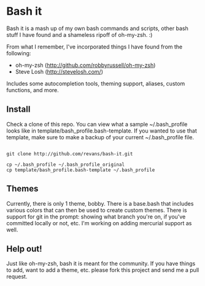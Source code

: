 # Bash it

Bash it is a mash up of my own bash commands and scripts, other bash stuff I have found and a shameless ripoff of oh-my-zsh. :) 

From what I remember, I've incorporated things I have found from the following:

* oh-my-zsh   (http://github.com/robbyrussell/oh-my-zsh)
* Steve Losh  (http://stevelosh.com/)

Includes some autocompletion tools, theming support, aliases, custom functions, and more.

## Install

Check a clone of this repo. You can view what a sample ~/.bash\_profile looks like in template/bash\_profile.bash-template. If you wanted to use that template, make sure to make a backup of your current ~/.bash\_profile file.

<pre><code>
git clone http://github.com/revans/bash-it.git

cp ~/.bash_profile ~/.bash_profile_original
cp template/bash_profile.bash-template ~/.bash_profile
</code></pre>

## Themes

Currently, there is only 1 theme, bobby. There is a base.bash that includes various colors that can then be used to create custom themes. There is support for git in the prompt: showing what branch you're on, if you've committed locally or not, etc. I'm working on adding mercurial support as well.

## Help out!

Just like oh-my-zsh, bash it is meant for the community. If you have things to add, want to add a theme, etc. please fork this project and send me a pull request.
